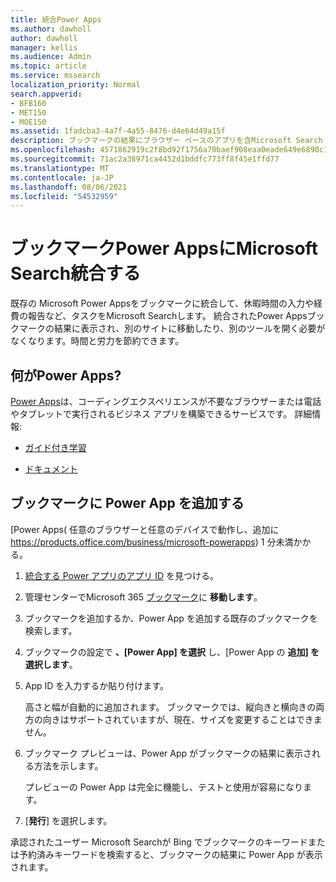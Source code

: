 ```yaml
---
title: 統合Power Apps
ms.author: dawholl
author: dawholl
manager: kellis
ms.audience: Admin
ms.topic: article
ms.service: mssearch
localization_priority: Normal
search.appverid:
- BFB160
- MET150
- MOE150
ms.assetid: 1fadcba3-4a7f-4a55-8476-d4e64d49a15f
description: ブックマークの結果にブラウザー ベースのアプリを含Microsoft Search
ms.openlocfilehash: 4571862919c2f8bd92f1756a70baef908eaa0eade649e6890c1ba56d314398c2
ms.sourcegitcommit: 71ac2a38971ca4452d1bddfc773ff8f45e1ffd77
ms.translationtype: MT
ms.contentlocale: ja-JP
ms.lasthandoff: 08/06/2021
ms.locfileid: "54532959"
---
```

# <a name="integrate-power-apps-in-microsoft-search-bookmarks"></a>ブックマークPower AppsにMicrosoft Search統合する
   
既存の Microsoft Power Appsをブックマークに統合して、休暇時間の入力や経費の報告[](https://products.office.com/business/microsoft-powerapps)など、タスクをMicrosoft Searchします。 統合されたPower Appsブックマークの結果に表示され、別のサイトに移動したり、別のツールを開く必要がなくなります。時間と労力を節約できます。
  
## <a name="what-are-power-apps"></a>何がPower Apps?

[Power Apps](https://products.office.com/business/microsoft-powerapps)は、コーディングエクスペリエンスが不要なブラウザーまたは電話やタブレットで実行されるビジネス アプリを構築できるサービスです。 詳細情報:
  
- [ガイド付き学習](/learn/browse/?products=powerapps)
    
- [ドキュメント](/powerapps/)
    
## <a name="add-a-power-app-to-a-bookmark"></a>ブックマークに Power App を追加する

[Power Apps( 任意のブラウザーと任意のデバイスで動作し、追加に https://products.office.com/business/microsoft-powerapps) 1 分未満かかる。
  
1. [統合する Power アプリのアプリ ID](/powerapps/maker/canvas-apps/get-sessionid#get-an-app-id) を見つける。
    
2. 管理センターでMicrosoft 365 [ブックマーク](https://admin.microsoft.com)に **移動します**。
    
3. ブックマークを追加するか、Power App を追加する既存のブックマークを検索します。
    
4. ブックマークの設定で **、[Power App] を選択** し、[Power App の **追加] を選択します**。
    
5. App ID を入力するか貼り付けます。
    
    高さと幅が自動的に追加されます。 ブックマークでは、縦向きと横向きの両方の向きはサポートされていますが、現在、サイズを変更することはできません。
    
6. ブックマーク プレビューは、Power App がブックマークの結果に表示される方法を示します。
    
    プレビューの Power App は完全に機能し、テストと使用が容易になります。
    
7. [**発行**] を選択します。
    
承認されたユーザー Microsoft Searchが Bing でブックマークの[](https://Bing.com)キーワードまたは予約済みキーワードを検索すると、ブックマークの結果に Power App が表示されます。